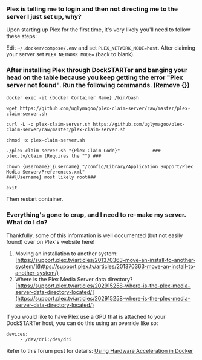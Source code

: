 ### Plex is telling me to login and then not directing me to the server I just set up, why?
Upon starting up Plex for the first time, it's very likely you'll need to follow these steps:

Edit `~/.docker/compose/.env` and set `PLEX_NETWORK_MODE=host`. After claiming your server set `PLEX_NETWORK_MODE=` (back to blank).

### After installing Plex through DockSTARTer and banging your head on the table because you keep getting the error "Plex server not found". Run the following commands. (Remove {})
```
docker exec -it {Docker Container Name} /bin/bash

wget https://github.com/uglymagoo/plex-claim-server/raw/master/plex-claim-server.sh

curl -L -o plex-claim-server.sh https://github.com/uglymagoo/plex-claim-server/raw/master/plex-claim-server.sh

chmod +x plex-claim-server.sh

./plex-claim-server.sh "{Plex Claim Code}"            ### plex.tv/claim (Requires the "") ###

chown {username}:{username} "/config/Library/Application Support/Plex Media Server/Preferences.xml" 
###{Username} most likely root###

exit
```

Then restart container.

### Everything's gone to crap, and I need to re-make my server. What do I do?
Thankfully, some of this information is well documented (but not easily found) over on Plex's website here!
1. Moving an installation to another system: [https://support.plex.tv/articles/201370363-move-an-install-to-another-system/](https://support.plex.tv/articles/201370363-move-an-install-to-another-system/)
2. Where is the Plex Media Server data directory? [https://support.plex.tv/articles/202915258-where-is-the-plex-media-server-data-directory-located/](https://support.plex.tv/articles/202915258-where-is-the-plex-media-server-data-directory-located/)

If you would like to have Plex use a GPU that is attached to your DockSTARTer host, you can do this using an override like so:
```
devices:
     - /dev/dri:/dev/dri
```
Refer to this forum post for details: [Using Hardware Acceleration in Docker](https://forums.plex.tv/t/using-hardware-acceleration-in-docker/229702/3)
